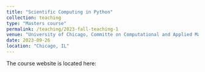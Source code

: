 ```yaml
---
title: "Scientific Computing in Python"
collection: teaching
type: "Masters course"
permalink: /teaching/2023-fall-teaching-1
venue: "University of Chicago, Committe on Computational and Applied Mathematics"
date: 2023-09-26
location: "Chicago, IL"
---
```


The course website is located here:
